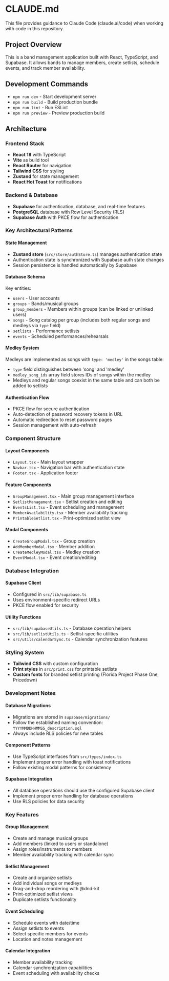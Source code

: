 # CLAUDE.md

This file provides guidance to Claude Code (claude.ai/code) when working with code in this repository.

## Project Overview

This is a band management application built with React, TypeScript, and Supabase. It allows bands to manage members, create setlists, schedule events, and track member availability.

## Development Commands

- `npm run dev` - Start development server
- `npm run build` - Build production bundle
- `npm run lint` - Run ESLint
- `npm run preview` - Preview production build

## Architecture

### Frontend Stack
- **React 18** with TypeScript
- **Vite** as build tool
- **React Router** for navigation
- **Tailwind CSS** for styling
- **Zustand** for state management
- **React Hot Toast** for notifications

### Backend & Database
- **Supabase** for authentication, database, and real-time features
- **PostgreSQL** database with Row Level Security (RLS)
- **Supabase Auth** with PKCE flow for authentication

### Key Architectural Patterns

#### State Management
- **Zustand store** (`src/store/authStore.ts`) manages authentication state
- Authentication state is synchronized with Supabase auth state changes
- Session persistence is handled automatically by Supabase

#### Database Schema
Key entities:
- `users` - User accounts
- `groups` - Bands/musical groups
- `group_members` - Members within groups (can be linked or unlinked users)
- `songs` - Song catalog per group (includes both regular songs and medleys via `type` field)
- `setlists` - Performance setlists
- `events` - Scheduled performances/rehearsals

#### Medley System
Medleys are implemented as songs with `type: 'medley'` in the songs table:
- `type` field distinguishes between 'song' and 'medley'
- `medley_song_ids` array field stores IDs of songs within the medley
- Medleys and regular songs coexist in the same table and can both be added to setlists

#### Authentication Flow
- PKCE flow for secure authentication
- Auto-detection of password recovery tokens in URL
- Automatic redirection to reset password pages
- Session management with auto-refresh

### Component Structure

#### Layout Components
- `Layout.tsx` - Main layout wrapper
- `Navbar.tsx` - Navigation bar with authentication state
- `Footer.tsx` - Application footer

#### Feature Components
- `GroupManagement.tsx` - Main group management interface
- `SetlistManagement.tsx` - Setlist creation and editing
- `EventsList.tsx` - Event scheduling and management
- `MemberAvailability.tsx` - Member availability tracking
- `PrintableSetlist.tsx` - Print-optimized setlist view

#### Modal Components
- `CreateGroupModal.tsx` - Group creation
- `AddMemberModal.tsx` - Member addition
- `CreateMedleyModal.tsx` - Medley creation
- `EventModal.tsx` - Event creation/editing

### Database Integration

#### Supabase Client
- Configured in `src/lib/supabase.ts`
- Uses environment-specific redirect URLs
- PKCE flow enabled for security

#### Utility Functions
- `src/lib/supabaseUtils.ts` - Database operation helpers
- `src/lib/setlistUtils.ts` - Setlist-specific utilities
- `src/utils/calendarSync.ts` - Calendar synchronization features

### Styling System
- **Tailwind CSS** with custom configuration
- **Print styles** in `src/print.css` for printable setlists
- **Custom fonts** for branded setlist printing (Florida Project Phase One, Pricedown)

### Development Notes

#### Database Migrations
- Migrations are stored in `supabase/migrations/`
- Follow the established naming convention: `YYYYMMDDHHMMSS_description.sql`
- Always include RLS policies for new tables

#### Component Patterns
- Use TypeScript interfaces from `src/types/index.ts`
- Implement proper error handling with toast notifications
- Follow existing modal patterns for consistency

#### Supabase Integration
- All database operations should use the configured Supabase client
- Implement proper error handling for database operations
- Use RLS policies for data security

### Key Features

#### Group Management
- Create and manage musical groups
- Add members (linked to users or standalone)
- Assign roles/instruments to members
- Member availability tracking with calendar sync

#### Setlist Management
- Create and organize setlists
- Add individual songs or medleys
- Drag-and-drop reordering with @dnd-kit
- Print-optimized setlist views
- Duplicate setlists functionality

#### Event Scheduling
- Schedule events with date/time
- Assign setlists to events
- Select specific members for events
- Location and notes management

#### Calendar Integration
- Member availability tracking
- Calendar synchronization capabilities
- Event scheduling with availability checks